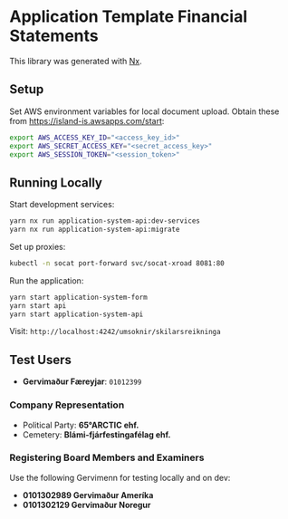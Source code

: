 # Application Template Financial Statements

This library was generated with [Nx](https://nx.dev).

## Setup

Set AWS environment variables for local document upload. Obtain these from <https://island-is.awsapps.com/start>:

```bash
export AWS_ACCESS_KEY_ID="<access_key_id>"
export AWS_SECRET_ACCESS_KEY="<secret_access_key>"
export AWS_SESSION_TOKEN="<session_token>"
```

## Running Locally

Start development services:

```bash
yarn nx run application-system-api:dev-services
yarn nx run application-system-api:migrate
```

Set up proxies:

```bash
kubectl -n socat port-forward svc/socat-xroad 8081:80
```

Run the application:

```bash
yarn start application-system-form
yarn start api
yarn start application-system-api
```

Visit: `http://localhost:4242/umsoknir/skilarsreikninga`

## Test Users

- **Gervimaður Færeyjar**: `01012399`

### Company Representation

- Political Party: **65°ARCTIC ehf.**
- Cemetery: **Blámi-fjárfestingafélag ehf.**

### Registering Board Members and Examiners

Use the following Gervimenn for testing locally and on dev:

- **0101302989 Gervimaður Ameríka**
- **0101302129 Gervimaður Noregur**

